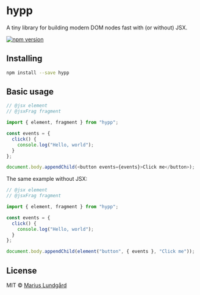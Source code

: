# hypp

A tiny library for building modern DOM nodes fast with (or without) JSX.

[![npm version](https://img.shields.io/npm/v/hypp.svg?style=flat-square)](http://browsenpm.org/package/hypp)

## Installing

```sh
npm install --save hypp
```

## Basic usage

```js
// @jsx element
// @jsxFrag fragment

import { element, fragment } from "hypp";

const events = {
  click() {
    console.log("Hello, world");
  }
};

document.body.appendChild(<button events={events}>Click me</button>);
```

The same example without JSX:

```js
// @jsx element
// @jsxFrag fragment

import { element, fragment } from "hypp";

const events = {
  click() {
    console.log("Hello, world");
  }
};

document.body.appendChild(element("button", { events }, "Click me"));
```

## License

MIT © [Marius Lundgård](https://mariuslundgard.com/)
